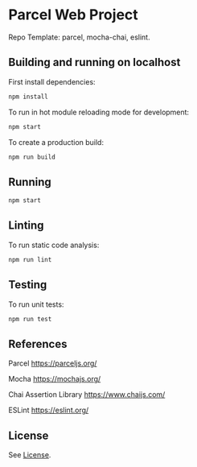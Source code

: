 # Parcel Web Project

Repo Template: parcel, mocha-chai, eslint.

## Building and running on localhost

First install dependencies:

```sh
npm install
```

To run in hot module reloading mode for development:

```sh
npm start
```

To create a production build:

```sh
npm run build
```

## Running

```sh
npm start
```

## Linting

To run static code analysis:

```sh
npm run lint
```

## Testing

To run unit tests:

```sh
npm run test
```

## References

Parcel
https://parceljs.org/

Mocha
https://mochajs.org/

Chai Assertion Library
https://www.chaijs.com/

ESLint
https://eslint.org/


## License

See [License](LICENSE).
